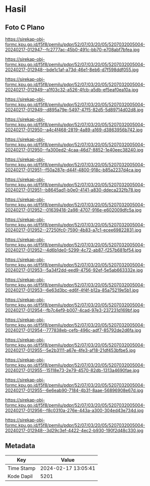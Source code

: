 # Hasil

## Foto C Plano

https://sirekap-obj-formc.kpu.go.id/f5f8/pemilu/pdpr/52/07/03/20/05/5207032005004-20240217-012947--fc2777ac-45b0-491c-bb70-e708abf7bfea.jpg

https://sirekap-obj-formc.kpu.go.id/f5f8/pemilu/pdpr/52/07/03/20/05/5207032005004-20240217-012948--bde1c1af-a73d-46e1-8eb6-d7f598ddf055.jpg

https://sirekap-obj-formc.kpu.go.id/f5f8/pemilu/pdpr/52/07/03/20/05/5207032005004-20240217-012949--a1f03c32-a526-4fcb-a5db-ef5eaf0ea10a.jpg

https://sirekap-obj-formc.kpu.go.id/f5f8/pemilu/pdpr/52/07/03/20/05/5207032005004-20240217-012949--d895a79e-5497-47f5-82d5-5d89714d02d8.jpg

https://sirekap-obj-formc.kpu.go.id/f5f8/pemilu/pdpr/52/07/03/20/05/5207032005004-20240217-012950--a4c4f468-2819-4a89-a169-d3863956b742.jpg

https://sirekap-obj-formc.kpu.go.id/f5f8/pemilu/pdpr/52/07/03/20/05/5207032005004-20240217-012950--fa300ed2-4caa-46d7-8852-1e40eec38240.jpg

https://sirekap-obj-formc.kpu.go.id/f5f8/pemilu/pdpr/52/07/03/20/05/5207032005004-20240217-012951--f50a287e-d44f-4800-918c-b85a2237d4ca.jpg

https://sirekap-obj-formc.kpu.go.id/f5f8/pemilu/pdpr/52/07/03/20/05/5207032005004-20240217-012951--b8645ad1-b0e0-4141-a830-ddeca232fb78.jpg

https://sirekap-obj-formc.kpu.go.id/f5f8/pemilu/pdpr/52/07/03/20/05/5207032005004-20240217-012952--01639418-2a98-4707-916e-e602009dfc5a.jpg

https://sirekap-obj-formc.kpu.go.id/f5f8/pemilu/pdpr/52/07/03/20/05/5207032005004-20240217-012952--27250fc0-7590-4b83-a7c1-ecee69822831.jpg

https://sirekap-obj-formc.kpu.go.id/f5f8/pemilu/pdpr/52/07/03/20/05/5207032005004-20240217-012952--4d6b1de0-5299-4c72-ab87-f257b681bf54.jpg

https://sirekap-obj-formc.kpu.go.id/f5f8/pemilu/pdpr/52/07/03/20/05/5207032005004-20240217-012953--5a34f2dd-eed9-4756-92ef-5e5ab663332e.jpg

https://sirekap-obj-formc.kpu.go.id/f5f8/pemilu/pdpr/52/07/03/20/05/5207032005004-20240217-012953--6e63d3bc-ed6f-4f4f-b12a-85a75219e5b1.jpg

https://sirekap-obj-formc.kpu.go.id/f5f8/pemilu/pdpr/52/07/03/20/05/5207032005004-20240217-012954--fb7c4ef9-b007-4cad-97e3-237231d169bf.jpg

https://sirekap-obj-formc.kpu.go.id/f5f8/pemilu/pdpr/52/07/03/20/05/5207032005004-20240217-012954--777838eb-cefb-496c-adf7-85792de2d6fa.jpg

https://sirekap-obj-formc.kpu.go.id/f5f8/pemilu/pdpr/52/07/03/20/05/5207032005004-20240217-012955--5e2b3111-a67e-4fe3-af18-21df453bfbe5.jpg

https://sirekap-obj-formc.kpu.go.id/f5f8/pemilu/pdpr/52/07/03/20/05/5207032005004-20240217-012955--15118e73-2e79-4570-82db-1313a4690fae.jpg

https://sirekap-obj-formc.kpu.go.id/f5f8/pemilu/pdpr/52/07/03/20/05/5207032005004-20240217-012955--6e6eab90-7184-4b31-8aae-56896908e67d.jpg

https://sirekap-obj-formc.kpu.go.id/f5f8/pemilu/pdpr/52/07/03/20/05/5207032005004-20240217-012956--f8c0310a-276e-443a-a300-304ed43e734d.jpg

https://sirekap-obj-formc.kpu.go.id/f5f8/pemilu/pdpr/52/07/03/20/05/5207032005004-20240217-012948--3d29c3ef-4422-4ec2-b930-190f2d48c330.jpg


## Metadata

| Key        | Value               |
| ---------- | ------------------- |
| Time Stamp | 2024-02-17 13:05:41 |
| Kode Dapil | 5201                |



